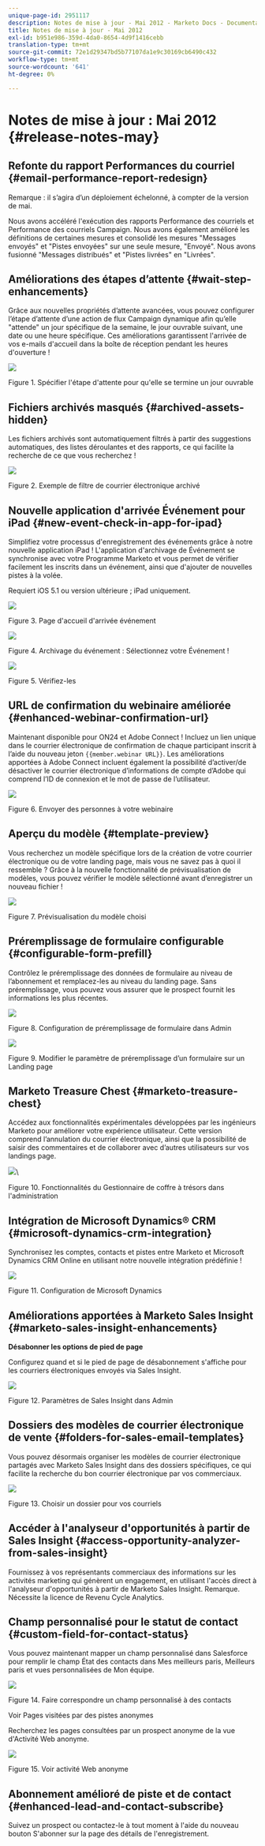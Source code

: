 ```yaml
---
unique-page-id: 2951117
description: Notes de mise à jour - Mai 2012 - Marketo Docs - Documentation du produit
title: Notes de mise à jour - Mai 2012
exl-id: b951e986-359d-4da0-8654-4d9f1416cebb
translation-type: tm+mt
source-git-commit: 72e1d29347bd5b77107da1e9c30169cb6490c432
workflow-type: tm+mt
source-wordcount: '641'
ht-degree: 0%

---
```


# Notes de mise à jour : Mai 2012 {#release-notes-may}

## Refonte du rapport Performances du courriel {#email-performance-report-redesign}

Remarque : il s’agira d’un déploiement échelonné, à compter de la version de mai.

Nous avons accéléré l&#39;exécution des rapports Performance des courriels et Performance des courriels Campaign. Nous avons également amélioré les définitions de certaines mesures et consolidé les mesures &quot;Messages envoyés&quot; et &quot;Pistes envoyées&quot; sur une seule mesure, &quot;Envoyé&quot;. Nous avons fusionné &quot;Messages distribués&quot; et &quot;Pistes livrées&quot; en &quot;Livrées&quot;.

## Améliorations des étapes d’attente {#wait-step-enhancements}

Grâce aux nouvelles propriétés d’attente avancées, vous pouvez configurer l’étape d’attente d’une action de flux Campaign dynamique afin qu’elle &quot;attende&quot; un jour spécifique de la semaine, le jour ouvrable suivant, une date ou une heure spécifique. Ces améliorations garantissent l&#39;arrivée de vos e-mails d&#39;accueil dans la boîte de réception pendant les heures d&#39;ouverture !

![](assets/image2014-9-23-10-3a14-3a13.png)

Figure 1. Spécifier l&#39;étape d&#39;attente pour qu&#39;elle se termine un jour ouvrable

## Fichiers archivés masqués {#archived-assets-hidden}

Les fichiers archivés sont automatiquement filtrés à partir des suggestions automatiques, des listes déroulantes et des rapports, ce qui facilite la recherche de ce que vous recherchez !

![](assets/image2014-9-23-10-3a14-3a28.png)

Figure 2. Exemple de filtre de courrier électronique archivé

## Nouvelle application d&#39;arrivée Événement pour iPad {#new-event-check-in-app-for-ipad}

Simplifiez votre processus d&#39;enregistrement des événements grâce à notre nouvelle application iPad ! L&#39;application d&#39;archivage de Événement se synchronise avec votre Programme Marketo et vous permet de vérifier facilement les inscrits dans un événement, ainsi que d&#39;ajouter de nouvelles pistes à la volée.

Requiert iOS 5.1 ou version ultérieure ; iPad uniquement.

![](assets/image2014-9-23-10-3a14-3a46.png)

Figure 3. Page d&#39;accueil d&#39;arrivée événement

![](assets/image2014-9-23-10-3a15-3a6.png)

Figure 4. Archivage du événement : Sélectionnez votre Événement !

![](assets/image2014-9-23-10-3a15-3a27.png)

Figure 5. Vérifiez-les

## URL de confirmation du webinaire améliorée {#enhanced-webinar-confirmation-url}

Maintenant disponible pour ON24 et Adobe Connect ! Incluez un lien unique dans le courrier électronique de confirmation de chaque participant inscrit à l’aide du nouveau jeton `{{member.webinar URL}}`. Les améliorations apportées à Adobe Connect incluent également la possibilité d’activer/de désactiver le courrier électronique d’informations de compte d’Adobe qui comprend l’ID de connexion et le mot de passe de l’utilisateur.

![](assets/image2014-9-23-10-3a15-3a44.png)

Figure 6. Envoyer des personnes à votre webinaire

## Aperçu du modèle {#template-preview}

Vous recherchez un modèle spécifique lors de la création de votre courrier électronique ou de votre landing page, mais vous ne savez pas à quoi il ressemble ? Grâce à la nouvelle fonctionnalité de prévisualisation de modèles, vous pouvez vérifier le modèle sélectionné avant d’enregistrer un nouveau fichier !

![](assets/image2014-9-23-10-3a16-3a4.png)

Figure 7. Prévisualisation du modèle choisi

## Préremplissage de formulaire configurable {#configurable-form-prefill}

Contrôlez le préremplissage des données de formulaire au niveau de l’abonnement et remplacez-les au niveau du landing page. Sans préremplissage, vous pouvez vous assurer que le prospect fournit les informations les plus récentes.

![](assets/image2014-9-23-10-3a16-3a22.png)

Figure 8. Configuration de préremplissage de formulaire dans Admin

![](assets/image2014-9-23-10-3a16-3a34.png)

Figure 9. Modifier le paramètre de préremplissage d’un formulaire sur un Landing page

## Marketo Treasure Chest {#marketo-treasure-chest}

Accédez aux fonctionnalités expérimentales développées par les ingénieurs Marketo pour améliorer votre expérience utilisateur. Cette version comprend l’annulation du courrier électronique, ainsi que la possibilité de saisir des commentaires et de collaborer avec d’autres utilisateurs sur vos landings page.

![](assets/image2014-9-23-10-3a16-3a51.png)\

Figure 10. Fonctionnalités du Gestionnaire de coffre à trésors dans l&#39;administration

## Intégration de Microsoft Dynamics® CRM {#microsoft-dynamics-crm-integration}

Synchronisez les comptes, contacts et pistes entre Marketo et Microsoft Dynamics CRM Online en utilisant notre nouvelle intégration prédéfinie !

![](assets/image2014-9-23-10-3a17-3a6.png)

Figure 11. Configuration de Microsoft Dynamics

## Améliorations apportées à Marketo Sales Insight {#marketo-sales-insight-enhancements}

**Désabonner les options de pied de page**

Configurez quand et si le pied de page de désabonnement s&#39;affiche pour les courriers électroniques envoyés via Sales Insight.

![](assets/image2014-9-23-10-3a17-3a20.png)

Figure 12. Paramètres de Sales Insight dans Admin

## Dossiers des modèles de courrier électronique de vente {#folders-for-sales-email-templates}

Vous pouvez désormais organiser les modèles de courrier électronique partagés avec Marketo Sales Insight dans des dossiers spécifiques, ce qui facilite la recherche du bon courrier électronique par vos commerciaux.

![](assets/image2014-9-23-10-3a17-3a35.png)

Figure 13. Choisir un dossier pour vos courriels

## Accéder à l&#39;analyseur d&#39;opportunités à partir de Sales Insight {#access-opportunity-analyzer-from-sales-insight}

Fournissez à vos représentants commerciaux des informations sur les activités marketing qui génèrent un engagement, en utilisant l&#39;accès direct à l&#39;analyseur d&#39;opportunités à partir de Marketo Sales Insight. Remarque. Nécessite la licence de Revenu Cycle Analytics.

## Champ personnalisé pour le statut de contact {#custom-field-for-contact-status}

Vous pouvez maintenant mapper un champ personnalisé dans Salesforce pour remplir le champ État des contacts dans Mes meilleurs paris, Meilleurs paris et vues personnalisées de Mon équipe.

![](assets/image2014-9-23-10-3a17-3a47.png)

Figure 14. Faire correspondre un champ personnalisé à des contacts

Voir Pages visitées par des pistes anonymes

Recherchez les pages consultées par un prospect anonyme de la vue d&#39;Activité Web anonyme.

![](assets/image2014-9-23-10-3a17-3a59.png)

Figure 15. Voir activité Web anonyme

## Abonnement amélioré de piste et de contact {#enhanced-lead-and-contact-subscribe}

Suivez un prospect ou contactez-le à tout moment à l&#39;aide du nouveau bouton S&#39;abonner sur la page des détails de l&#39;enregistrement.
